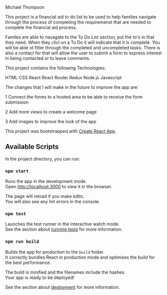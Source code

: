 
Michael Thompson

This project is a financial aid to do list to be used to help families navigate through the process of completing the requiremenst that are needed to complete the financial aid process. 

Familes are able to navagate to the To Do List section, put the to's in that they need.  When they clicl on a To Do it will indicate that it is complete.  You will be able ot filter through the completed and uncompleted tasks.  There is also a contact for that will allow the user to submit a form to express interest in being contacted or to leave comments.

This project contains the following Technologies:

HTML
CSS
React 
React Router
Redux
Node.js
Javascript

The changes that I will make in the future to improve the app are:

1 Connect the forms to a hosted area to be able to receive the form submission

2 Add more views to create a welcome page

3 Add images to improve the look of the app



This project was bootstrapped with [Create React App](https://github.com/facebook/create-react-app).

## Available Scripts

In the project directory, you can run:

### `npm start`

Runs the app in the development mode.<br />
Open [http://localhost:3000](http://localhost:3000) to view it in the browser.

The page will reload if you make edits.<br />
You will also see any lint errors in the console.

### `npm test`

Launches the test runner in the interactive watch mode.<br />
See the section about [running tests](https://facebook.github.io/create-react-app/docs/running-tests) for more information.

### `npm run build`

Builds the app for production to the `build` folder.<br />
It correctly bundles React in production mode and optimizes the build for the best performance.

The build is minified and the filenames include the hashes.<br />
Your app is ready to be deployed!

See the section about [deployment](https://facebook.github.io/create-react-app/docs/deployment) for more information.


